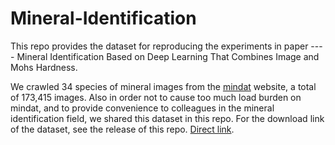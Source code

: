 # Mineral-Identification

This repo provides the dataset for reproducing the experiments in paper ---- Mineral Identification Based on Deep Learning That Combines Image and Mohs Hardness.

We crawled 34 species of mineral images from the [mindat](www.mindat.org) website, a total of 173,415 images. Also in order not to cause too much load burden on mindat, and to provide convenience to colleagues in the mineral identification field, we shared this dataset in this repo. For the download link of the dataset, see the release of this repo. [Direct link](https://github.com/treeAndRiver/Mineral-Identification/releases/tag/34minerals-dataset).